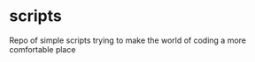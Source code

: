 scripts
=======

Repo of simple scripts trying to make the world of coding a more comfortable place
